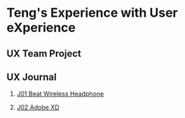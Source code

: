 # Teng's Experience with User eXperience  


## UX Team Project


## UX Journal

1. [J01 Beat Wireless Headphone](j01/)

3. [J02 Adobe XD](https://github.com/UsabilityEngineering/ux-portfolio-txiong11/tree/master/j02)


